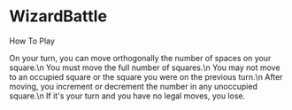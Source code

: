 # WizardBattle

How To Play

On your turn, you can move orthogonally the number of spaces on your square.\n
You must move the full number of squares.\n
You may not move to an occupied square or the square you were on the previous turn.\n
After moving, you increment or decrement the number in any unoccupied square.\n
If it's your turn and you have no legal moves, you lose.
